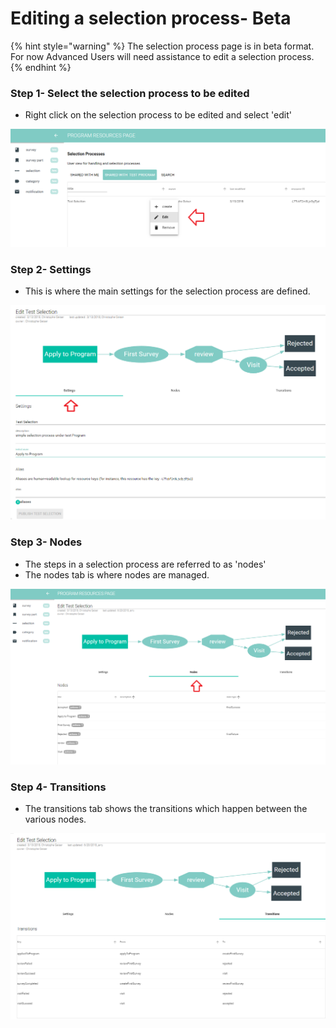 # Editing a selection process- Beta

{% hint style="warning" %}
The selection process page is in beta format.  For now Advanced Users will need assistance to edit a selection process.
{% endhint %}

### Step 1- Select the selection process to be edited

* Right click on the selection process to be edited and select 'edit'

![](../../../../.gitbook/assets/image%20%28104%29.png)

### Step 2- Settings 

* This is where the main settings for the selection process are defined.

![](../../../../.gitbook/assets/image%20%2844%29.png)

### Step 3- Nodes

* The steps in a selection process are referred to as 'nodes'
* The nodes tab is where nodes are managed. 

![](../../../../.gitbook/assets/image%20%2839%29.png)

### Step 4- Transitions

* The transitions tab shows the transitions which happen between the various nodes.

![](../../../../.gitbook/assets/image%20%2895%29.png)

